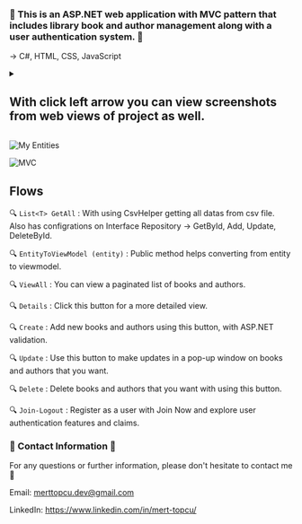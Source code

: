 ### :notebook: This is an ASP.NET web application with MVC pattern that includes library book and author management along with a user authentication system. :notebook:
-> C#, HTML, CSS, JavaScript

<details> <summary><h2>With click left arrow you can view screenshots from web views of project as well.</h2></summary>
  <img src="https://i.ibb.co/jyD8c64/Homepage.png"  />
   <img src="https://i.ibb.co/N7zzj7Z/Home-Screen-With-Login.png"  />
   <img src="https://i.ibb.co/L5Xfdgm/Book-View-All.png"  />
    <img src="https://i.ibb.co/6nSC5Mp/Update-Pop-Up.png"  />
     <img src="https://i.ibb.co/16p0k5T/Author-View-All.png"  />
      <img src="https://i.ibb.co/T1yC9Js/Register-Form.png"  />
       <img src="https://i.ibb.co/tQzWjXP/Sign-In-Form.png"  />
</details>

![My Entities](https://github.com/user-attachments/assets/4360a4da-c407-4069-ab57-1c573e67f60c)

![MVC](https://github.com/user-attachments/assets/3701b368-e837-4b9b-9fd9-13650ee07da0)

## Flows
:mag: `List<T> GetAll` : With using CsvHelper getting all datas from csv file. Also has configrations on Interface Repository -> GetById, Add, Update, DeleteById.

:mag: `EntityToViewModel (entity)` : Public method helps converting from entity to viewmodel.

:mag: `ViewAll` : You can view a paginated list of books and authors.

:mag: `Details` : Click this button for a more detailed view.

:mag: `Create` : Add new books and authors using this button, with ASP.NET validation.

:mag: `Update` : Use this button to make updates in a pop-up window on books and authors that you want.

:mag: `Delete` : Delete books and authors that you want with using this button.

:mag: `Join-Logout` : Register as a user with Join Now and explore user authentication features and claims.

### :incoming_envelope: Contact Information :incoming_envelope:

For any questions or further information, please don't hesitate to contact me :pray:

Email: merttopcu.dev@gmail.com

LinkedIn: https://www.linkedin.com/in/mert-topcu/






 



